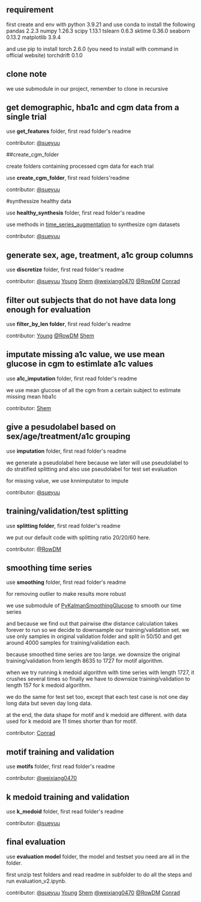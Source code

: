 ## requirement

first create and env with python 3.9.21 and use conda to install the following
pandas 2.2.3
numpy 1.26.3
scipy 1.13.1
tslearn 0.6.3
sktime 0.36.0
seaborn 0.13.2
matplotlib 3.9.4

and use pip to install
torch 2.6.0 (you need to install with command in official website)
torchdrift 0.1.0

## clone note

we use submodule in our project, remember to clone in recursive

## get demographic, hba1c and cgm data from a single trial

use **get_features** folder, first read folder's readme

contributor: 
[@sueyuu](https://github.com/sueyuu)

##create_cgm_folder

create folders containing processed cgm data for each trial

use **create_cgm_folder**, first read folders'readme

contributor: 
[@sueyuu](https://github.com/sueyuu)

#synthessize healthy data

use **healthy_synthesis** folder, first read folder's readme

use methods in [time_series_augmentation](https://github.com/uchidalab/time_series_augmentation.git) to synthesize cgm datasets

contributor: 
[@sueyuu](https://github.com/sueyuu)

## generate sex, age, treatment, a1c group columns

use **discretize** folder, first read folder's readme

contributor:
[@sueyuu](https://github.com/sueyuu)
[Young](mailto:Sydg0705@icloud.com)
[Shem](mailto:shemlawalata@gmail.com)
[@weixiang0470](https://github.com/weixiang0470)
[@RowDM](https://github.com/RowDM)
[Conrad](mailto:conrad15jones@gmail.com)

## filter out subjects that do not have data long enough for evaluation

use **filter_by_len folder**, first read folder's readme

contributor:
[Young](mailto:Sydg0705@icloud.com)
[@RowDM](https://github.com/RowDM)
[Shem](mailto:shemlawalata@gmail.com)

## imputate missing a1c value, we use mean glucose in cgm to estimlate a1c values

use **a1c_imputation** folder, first read folder's readme

we use mean glucose of all the cgm from a certain subject to estimate missing mean hba1c

contributor:
[Shem](mailto:shemlawalata@gmail.com)

## give a pesudolabel based on sex/age/treatment/a1c grouping

use **imputation** folder, first read folder's readme

we generate a pseudolabel here because we later will use pseudolabel to do stratified splitting and also use pseudolabel for test set evaluation

for missing value, we use knnimputator to impute

contributor:
[@sueyuu](https://github.com/sueyuu)

## training/validation/test splitting

use **splitting folder**, first read folder's readme

we put our default code with splitting ratio 20/20/60 here.

contributor:
[@RowDM](https://github.com/RowDM)

## smoothing time series

use **smoothing** folder, first read folder's readme

for removing outlier to make results more robust

we use submodule of [PyKalmanSmoothingGlucose](https://github.com/miriamkw/PyKalmanSmoothingGlucose.git) to smooth our time series

and because we find out that pairwise dtw distance calculation takes forever to run so we decide to downsample our training/validation set. we use only samples in original validation folder and split in 50/50 and get around 4000 samples for training/validation each.

because smoothed time series are too large. we downsize the original training/validation from length 8635 to 1727 for motif algorithm.

when we try running k medoid algorithm with time series with length 1727, it crushes several times so finally we have to downsize training/validation to length 157 for k medoid algorithm.

we do the same for test set too, except that each test case is not one day long data but seven day long data.

at the end, the data shape for motif and k medoid are different. with data used for k medoid are 11 times shorter than for motif.

contributor:
[Conrad](mailto:conrad15jones@gmail.com)

## motif training and validation

use **motifs** folder, first read folder's readme

contributor:
[@weixiang0470](https://github.com/weixiang0470)

## k medoid training and validation

use **k_medoid** folder, first read folder's readme

contributor:
[@sueyuu](https://github.com/sueyuu)

## final evaluation

use **evaluation model** folder, the model and testset you need are all in the folder.

first unzip test folders and read readme in subfolder to do all the steps and run evaluation_v2.ipynb.

contributor:
[@sueyuu](https://github.com/sueyuu)
[Young](mailto:Sydg0705@icloud.com)
[Shem](mailto:shemlawalata@gmail.com)
[@weixiang0470](https://github.com/weixiang0470)
[@RowDM](https://github.com/RowDM)
[Conrad](mailto:conrad15jones@gmail.com)